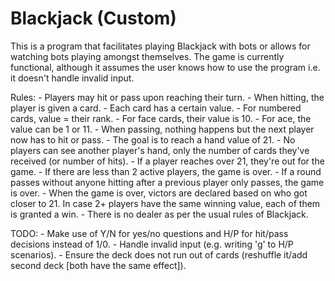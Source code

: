 # Blackjack (Custom)
This is a program that facilitates playing Blackjack with bots or allows for watching bots playing amongst themselves. The game is currently functional, although it assumes the user knows how to use the program i.e. it doesn't handle invalid input.

Rules:
    - Players may hit or pass upon reaching their turn.
    - When hitting, the player is given a card.
    - Each card has a certain value.
        - For numbered cards, value = their rank.
        - For face cards, their value is 10.
        - For ace, the value can be 1 or 11.
    - When passing, nothing happens but the next player now has to hit or pass.
    - The goal is to reach a hand value of 21.
    - No players can see another player's hand, only the number of cards they've received (or number of hits).
    - If a player reaches over 21, they're out for the game.
    - If there are less than 2 active players, the game is over.
    - If a round passes without anyone hitting after a previous player only passes, the game is over.
    - When the game is over, victors are declared based on who got closer to 21. In case 2+ players have the same winning value, each of them is granted a win.
    - There is no dealer as per the usual rules of Blackjack.

TODO:
    - Make use of Y/N for yes/no questions and H/P for hit/pass decisions instead of 1/0.
    - Handle invalid input (e.g. writing 'g' to H/P scenarios).
    - Ensure the deck does not run out of cards (reshuffle it/add second deck [both have the same effect]).